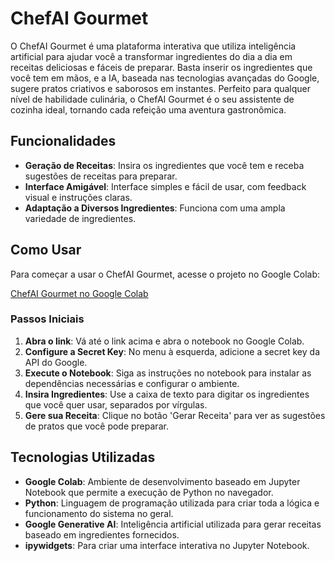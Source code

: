 # ChefAI Gourmet

O ChefAI Gourmet é uma plataforma interativa que utiliza inteligência artificial para ajudar você a transformar ingredientes do dia a dia em receitas deliciosas e fáceis de preparar. Basta inserir os ingredientes que você tem em mãos, e a IA, baseada nas tecnologias avançadas do Google, sugere pratos criativos e saborosos em instantes. Perfeito para qualquer nível de habilidade culinária, o ChefAI Gourmet é o seu assistente de cozinha ideal, tornando cada refeição uma aventura gastronômica.

## Funcionalidades

- **Geração de Receitas**: Insira os ingredientes que você tem e receba sugestões de receitas para preparar.
- **Interface Amigável**: Interface simples e fácil de usar, com feedback visual e instruções claras.
- **Adaptação a Diversos Ingredientes**: Funciona com uma ampla variedade de ingredientes.

## Como Usar

Para começar a usar o ChefAI Gourmet, acesse o projeto no Google Colab:

[ChefAI Gourmet no Google Colab](https://colab.research.google.com/drive/1M0MgJrc9eDmNW4EdtxCyp3yXwcz2i1k5?usp=sharing)

### Passos Iniciais

1. **Abra o link**: Vá até o link acima e abra o notebook no Google Colab.
2. **Configure a Secret Key**: No menu à esquerda, adicione a secret key da API do Google.
3. **Execute o Notebook**: Siga as instruções no notebook para instalar as dependências necessárias e configurar o ambiente.
4. **Insira Ingredientes**: Use a caixa de texto para digitar os ingredientes que você quer usar, separados por vírgulas.
5. **Gere sua Receita**: Clique no botão 'Gerar Receita' para ver as sugestões de pratos que você pode preparar.

## Tecnologias Utilizadas

- **Google Colab**: Ambiente de desenvolvimento baseado em Jupyter Notebook que permite a execução de Python no navegador.
- **Python**: Linguagem de programação utilizada para criar toda a lógica e funcionamento do sistema no geral.
- **Google Generative AI**: Inteligência artificial utilizada para gerar receitas baseado em ingredientes fornecidos.
- **ipywidgets**: Para criar uma interface interativa no Jupyter Notebook.

